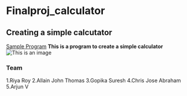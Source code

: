 # Finalproj_calculator
## Creating a simple calcutator
[Sample Program](https://www.programiz.com/python-programming/examples/calculator)
**This is a program to create a simple calculator** 
![This is an image](https://i.pinimg.com/originals/f1/c4/fa/f1c4fab76c4d43d3590c320699905ce0.png)
### Team
1.Riya Roy
2.Allain John Thomas
3.Gopika Suresh
4.Chris Jose Abraham
5.Arjun V
